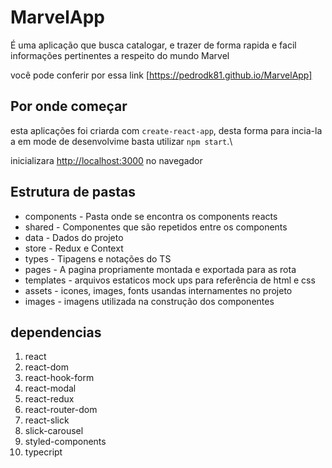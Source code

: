 # MarvelApp

É uma aplicação que busca catalogar, e trazer de forma rapida e facil informações pertinentes a respeito do mundo Marvel

você pode conferir por essa link [https://pedrodk81.github.io/MarvelApp]

## Por onde começar

esta aplicações foi criarda com `create-react-app`\, desta forma para incia-la a em mode de desenvolvime basta utilizar `npm start`.\

inicializara [http://localhost:3000](http://localhost:3000) no navegador 

## Estrutura de pastas

* components - Pasta onde se encontra os components reacts
* shared - Componentes que são repetidos entre os components
* data - Dados do projeto
* store - Redux e Context
* types - Tipagens e notações do TS
* pages - A pagina propriamente montada e exportada para as rota
* templates - arquivos estaticos mock ups para referência de html e css
* assets - icones, images, fonts usandas internamentes no projeto
* images - imagens utilizada na construção dos componentes

## dependencias 

1. react
2. react-dom
3. react-hook-form
4. react-modal
5. react-redux
6. react-router-dom
7. react-slick
8. slick-carousel
9. styled-components
10. typecript
